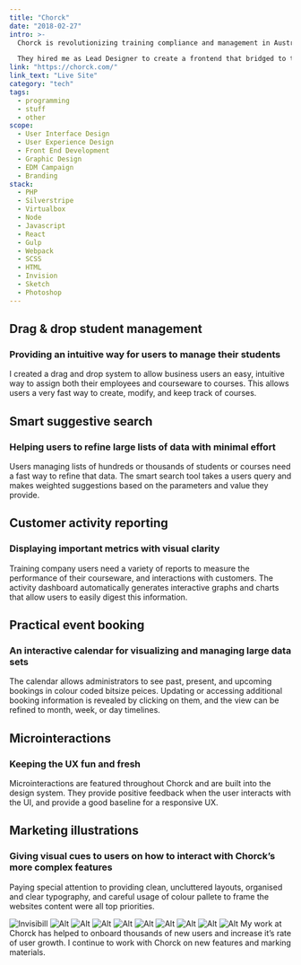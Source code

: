 ```yaml
---
title: "Chorck"
date: "2018-02-27"
intro: >-
  Chorck is revolutionizing training compliance and management in Australia by building technology to automate the process for employees, employers, and regulators alike.

  They hired me as Lead Designer to create a frontend that bridged to their systems, masking the complexity, and providing a simple and intuitive experience for their users.
link: "https://chorck.com/"
link_text: "Live Site"
category: "tech"
tags:
  - programming
  - stuff
  - other
scope:
  - User Interface Design
  - User Experience Design
  - Front End Development
  - Graphic Design
  - EDM Campaign
  - Branding
stack:
  - PHP
  - Silverstripe
  - Virtualbox
  - Node
  - Javascript
  - React
  - Gulp
  - Webpack
  - SCSS
  - HTML
  - Invision
  - Sketch
  - Photoshop
---
```


## Drag & drop student management

### Providing an intuitive way for users to manage their students

I created a drag and drop system to allow business users an easy, intuitive way to assign both their employees and courseware to courses. This allows users a very fast way to create, modify, and keep track of courses.

<c-video url="https://streamable.com/u6dns"></c-video>

## Smart suggestive search 

### Helping users to refine large lists of data with minimal effort

Users managing lists of hundreds or thousands of students or courses need a fast way to refine that data. The smart search tool takes a users query and makes weighted suggestions based on the parameters and value they provide.

<c-video url="https://streamable.com/7pc52"></c-video>

## Customer activity reporting

### Displaying important metrics with visual clarity

Training company users need a variety of reports to measure the performance of their courseware, and interactions with customers. The activity dashboard automatically generates interactive graphs and charts that allow users to easily digest this information.

<c-video url="https://streamable.com/0y4gi"></c-video>

## Practical event booking

### An interactive calendar for visualizing and managing large data sets

The calendar allows administrators to see past, present, and upcoming bookings in colour coded bitsize peices. Updating or accessing additional booking information is revealed by clicking on them, and the view can be refined to month, week, or day timelines.

<c-video url="https://streamable.com/5fd44"></c-video>

## Microinteractions

### Keeping the UX fun and fresh

Microinteractions are featured throughout Chorck and are built into the design system. They provide positive feedback when the user interacts with the UI, and provide a good baseline for a responsive UX.

<c-video url="https://streamable.com/o9cw6"></c-video>

## Marketing illustrations

### Giving visual cues to users on how to interact with Chorck’s more complex features

Paying special attention to providing clean, uncluttered layouts, organised and clear typography, and careful usage of colour pallete to frame the websites content were all top priorities.

<c-grid columns="5" fill="background">
<img src="/images/image_01.svg" alt="Invisibill">
<img src="/images/illustration_02.png" alt="Alt">
<img src="/images/illustration_03.png" alt="Alt">
<img src="/images/illustration_04.png" alt="Alt">
<img src="/images/illustration_05.png" alt="Alt">
<img src="/images/illustration_06.png" alt="Alt">
<img src="/images/illustration_07.png" alt="Alt">
<img src="/images/illustration_08.png" alt="Alt">
<img src="/images/illustration_09.png" alt="Alt">
<img src="/images/illustration_20.png" alt="Alt">
</c-grid>

<c-text>
  My work at Chorck has helped to onboard thousands of new users and increase it’s rate of user growth. I continue to work with Chorck on new features and marking materials.
</c-text>